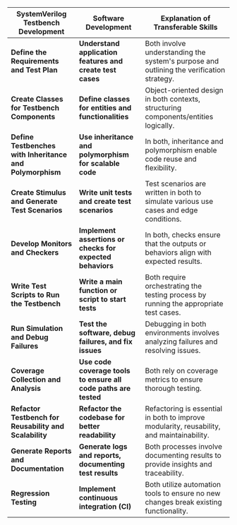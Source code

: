 | **SystemVerilog Testbench Development**                         | **Software Development**                                  | **Explanation of Transferable Skills**                               |
|------------------------------------------------------------------|-----------------------------------------------------------|---------------------------------------------------------------------|
| **Define the Requirements and Test Plan**                       | **Understand application features and create test cases**  | Both involve understanding the system's purpose and outlining the verification strategy. |
| **Create Classes for Testbench Components**                      | **Define classes for entities and functionalities**       | Object-oriented design in both contexts, structuring components/entities logically. |
| **Define Testbenches with Inheritance and Polymorphism**         | **Use inheritance and polymorphism for scalable code**    | In both, inheritance and polymorphism enable code reuse and flexibility. |
| **Create Stimulus and Generate Test Scenarios**                  | **Write unit tests and create test scenarios**            | Test scenarios are written in both to simulate various use cases and edge conditions. |
| **Develop Monitors and Checkers**                                | **Implement assertions or checks for expected behaviors** | In both, checks ensure that the outputs or behaviors align with expected results. |
| **Write Test Scripts to Run the Testbench**                       | **Write a main function or script to start tests**        | Both require orchestrating the testing process by running the appropriate test cases. |
| **Run Simulation and Debug Failures**                            | **Test the software, debug failures, and fix issues**     | Debugging in both environments involves analyzing failures and resolving issues. |
| **Coverage Collection and Analysis**                             | **Use code coverage tools to ensure all code paths are tested** | Both rely on coverage metrics to ensure thorough testing. |
| **Refactor Testbench for Reusability and Scalability**           | **Refactor the codebase for better readability**          | Refactoring is essential in both to improve modularity, reusability, and maintainability. |
| **Generate Reports and Documentation**                           | **Generate logs and reports, documenting test results**   | Both processes involve documenting results to provide insights and traceability. |
| **Regression Testing**                                           | **Implement continuous integration (CI)**                 | Both utilize automation tools to ensure no new changes break existing functionality. |
